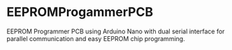 # EEPROMProgammerPCB
EEPROM Programmer PCB using Arduino Nano with dual serial interface for parallel communication and easy EEPROM chip programming.
